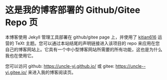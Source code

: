 # 这是我的博客部署的 Github/Gitee Repo 页

本博客使用 Jekyll 管理工具部署在 github/gitee page 上，并使用了 [kitian616](https://github.com/kitian616) 运营的 TeXt 主题。您可以通过本站结尾的声明链接进入该项目的 repo 来应用在您自己的博客网站上。它具有一个中小型博客网站所需要的所有功能，这也是为什么我也在使用它。



您可以访问 github: https://uncle-yi.github.io/ 或 gitee: https://uncle--yi.gitee.io/ 来进入我的博客阅读页。
